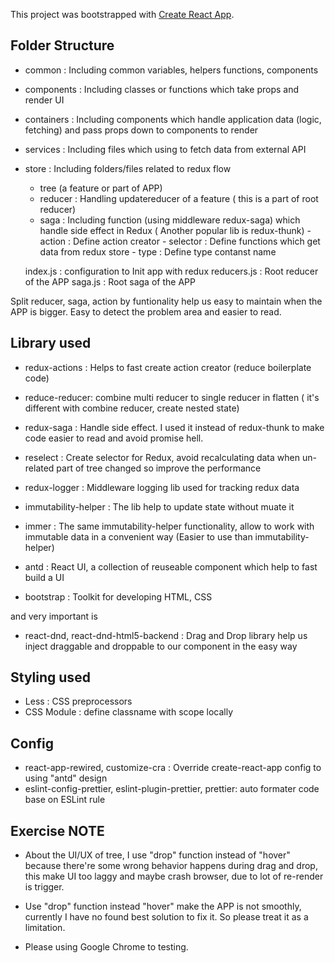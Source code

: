 This project was bootstrapped with [Create React App](https://github.com/facebook/create-react-app).

## Folder Structure

- common     : Including common variables, helpers functions, components
- components : Including classes or functions which take props and render UI
- containers : Including components which handle application data (logic, fetching) and pass props down to components to render
- services   : Including files which using to fetch data from external API
- store      : Including folders/files related to redux flow
     - tree (a feature or part of APP)
     - reducer  : Handling updatereducer of a feature ( this is a part of root reducer)
     - saga     : Including function (using middleware redux-saga) which handle side effect in Redux ( Another popular lib is redux-thunk)
      - action   : Define action creator 
      - selector : Define functions which get data from redux store
      - type     : Define type contanst name

    index.js : configuration to Init app with redux 
    reducers.js : Root reducer of the APP
    saga.js : Root saga of the APP

Split reducer, saga, action by funtionality help us easy to maintain when the APP is bigger. Easy to detect the problem area and easier to read.

## Library used

- redux-actions : Helps to fast create action creator (reduce boilerplate code)
- reduce-reducer: combine multi reducer to single reducer in flatten ( it's different with combine reducer, create nested state)
- redux-saga : Handle side effect. I used it instead of redux-thunk to make code easier to read and avoid promise hell.
- reselect  : Create selector for Redux, avoid recalculating data when un-related part of tree changed so improve the performance
- redux-logger : Middleware logging lib used for tracking redux data

- immutability-helper : The lib help to update state without muate it
- immer : The same immutability-helper functionality, allow to work with immutable data in a convenient way (Easier to use than immutability-helper)
- antd : React UI, a collection of reuseable component which help to fast build a UI
- bootstrap : Toolkit for developing HTML, CSS

and very important is 
- react-dnd, react-dnd-html5-backend : Drag and Drop library help us inject draggable and droppable to our component in the easy way

## Styling used
- Less : CSS preprocessors
- CSS Module : define classname with scope locally

## Config
- react-app-rewired, customize-cra : Override create-react-app config to using "antd" design
- eslint-config-prettier, eslint-plugin-prettier, prettier: auto formater code base on ESLint rule

## Exercise NOTE 
- About the UI/UX of tree, I use "drop" function instead of "hover" because there're some wrong behavior happens during drag and drop, this make UI too laggy and maybe crash browser,  due to lot of re-render is trigger.

- Use "drop" function instead "hover" make the APP is not smoothly, currently I have no found best solution to fix it. So please treat it as a limitation.

- Please using Google Chrome to testing.
